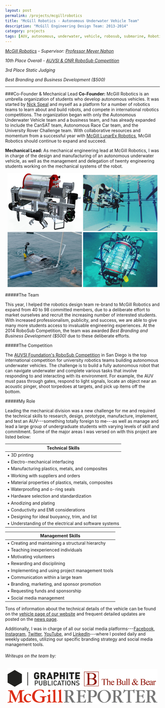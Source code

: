 ```yaml
---
layout: post
permalink: /projects/mcgillrobotics
title: "McGill Robotics - Autonomous Underwater Vehicle Team"
description: "McGill Engineering Design Team: 2013-2014"
category: projects
tags: [AUV, autonomous, underwater, vehicle, robosub, submarine, Robotics, engineering, design, personal, Michael, Elliot, King, McGill]
---
```


*<a markdown="0" target="_blank" href="http://mcgillrobotics.com">McGill Robotics</a> - Supervisor: <a markdown="0" target="_blank" href="http://people.mcgill.ca/meyer.nahon/">Professor Meyer Nahon</a>*


*10th Place Overall - <a markdown="0" target="_blank" href="http://robosub.org">AUVSI & ONR RoboSub Competition</a>*

*3rd Place Static Judging*

*Best Branding and Business Development ($500)*

****

###Co-Founder & Mechanical Lead
**Co-Founder:** McGill Robotics is an umbrella organization of students who develop autonomous vehicles.  It was started by <a markdown="0" target="_blank" href="http://speal.ca">Nick Speal</a> and myself as a platform for a number of robotics teams to learn about and build robots, and compete in international robotics competitions.  The organization began with only the Autonomous Underwater Vehicle team and a business team, and has already expanded to include the CanSAT team, Autonomous Race Car team, and the University Rover Challenge team.  With collaborative resources and momentum from a successful year with [McGill LunarEx Robotics](/projects/lunarex), McGill Robotics should continue to expand and succeed.

**Mechanical Lead:** As mechanical engineering lead at McGill Robotics, I was in charge of the design and manufacturing of an autonomous underwater vehicle, as well as the management and delegation of twenty engineering students working on the mechanical systems of the robot. 


<div align="center">
	<img alt="CAD of McGill Robotics AUV - by Michael Elliot King" src="/images/CAD.png" width="48%">
	<img alt="Testing Asimov in the Memorial Pool at McGill" src="/images/testing.jpg" width="48%">
</div> 
<div align="center">
	<img alt="Asimov Surfacing in the Octagon" src="/images/surface.jpg" width="48%">
	<img alt="Asimov During a Competition Run" src="/images/underwater1.JPG" width="48%">
</div> 

#####The Team

This year, I helped the robotics design team re-brand to McGill Robotics and expand from 40 to 98 committed members, due to a deliberate effort to market ourselves and recruit the increasing number of interested students.  With increased professionalism, publicity, and success, we are able to give many more students access to invaluable engineering experiences.  At the 2014 RoboSub Competition, the team was awarded *Best Branding and Business Development ($500)* due to these deliberate efforts.

#####The Competition

The <a markdown="0" target="_blank" href="http://robosub.org">AUVSI Foundation's RoboSub Competition</a> in San Diego is the top international competition for university robotics teams building autonomous underwater vehicles.  The challenge is to build a fully autonomous robot that can navigate underwater and complete various tasks that involve responding to and interacting with its environment.  For example, the AUV must pass through gates, respond to light signals, locate an object near an acoustic pinger, shoot torpedoes at targets, and pick up items off the bottom.

#####My Role

Leading the mechanical division was a new challenge for me and required the technical skills to research, design, prototype, manufacture, implement, and test an AUV---something totally foreign to me---as well as manage and lead a large group of undergraduate students with varying levels of skill and commitment. Some of the major areas I was versed on with this project are listed below:

|Technical Skills											|
|-----------------------------------------------------------|
|• 3D printing												|
|• Electro-mechanical interfacing							| 
|• Manufacturing plastics, metals, and composites			|
|• Working with suppliers and orders						|
|• Material properties of plastics, metals, composites		|
|• Waterproofing and o-ring seals							|
|• Hardware selection and standardization					|
|• Anodizing and plating									|
|• Conductivity and EMI considerations						|
|• Designing for ideal buoyancy, trim, and list				|
|• Understanding of the electrical and software systems		|


|Management Skills 											|
|-----------------------------------------------------------|
| • Creating and maintaining a structural hierarchy			|
| • Teaching inexperienced individuals						|
| • Motivating volunteers									|
| • Rewarding and disciplining								|
| • Implementing and using project management tools			|
| • Communication within a large team 						|
| • Branding, marketing, and sponsor promotion 				|
| • Requesting funds and sponsorship 						|
| • Social media management 								|


Tons of information about the technical details of the vehicle can be found on the <a markdown="0" target="_blank" href="http://auv.mcgillrobotics.com/robot/overview/">vehicle page of our website</a> and frequent detailed updates are posted on the <a markdown="0" target="_blank" href="http://auv.mcgillrobotics.com/category/news">news page</a>.  

Additionally, I was in charge of all our social media platforms---<a markdown="0" target="_blank" href="http://facebook.com/mcgillrobotics">Facebook</a>, <a markdown="0" target="_blank" href="http://instagram.com/mcgillrobotics">Instagram</a>, <a markdown="0" target="_blank" href="http://twitter.com/mcgillrobotics">Twitter</a>, <a markdown="0" target="_blank" href="http://youtube.com/user/mcgillrobotics">YouTube</a>, and <a markdown="0" target="_blank" href="http://linkedin.com/company/mcgill-robotics">LinkedIn</a>---where I posted daily and weekly updates, utilizing our specific branding strategy and social media management tools.


###### Writeups on the team by:

<div align="center">
	<a markdown="0" target="_blank" href="http://graphitepublications.com/team-building-with-mcgill-robotics/"><img alt="Team Building with McGill Robotics - Graphite Publications" src="/images/graphite.png" width="48%"></a>
	<a markdown="0" target="_blank" href="http://bullandbearmcgill.com/putting-the-team-before-the-machine/"><img alt="Putting the Team Before the Machine - The Bull and Bear" src="/images/bullandbear.png" width="48%"></a>
</div>
<div align="center">
	<a markdown="0" target="_blank" href="http://publications.mcgill.ca/reporter/2014/07/mcgill-team-making-waves-at-robosub-competition/"><img alt="McGill team making waves at RoboSub Competition - McGill Reporter" src="/images/reporter.png" width="98%"></a>
</div>
